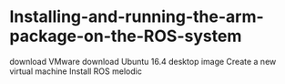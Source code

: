 # Installing-and-running-the-arm-package-on-the-ROS-system
download VMware  download Ubuntu 16.4 desktop image Create a new virtual machine  Install ROS melodic

